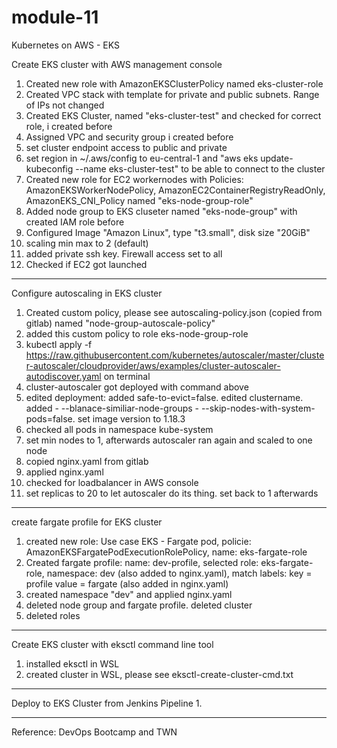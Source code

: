 # module-11
Kubernetes on AWS - EKS

Create EKS cluster with AWS management console
1. Created new role with AmazonEKSClusterPolicy named eks-cluster-role
2. Created VPC stack with template for private and public subnets. Range of IPs not changed
3. Created EKS Cluster, named "eks-cluster-test" and checked for correct role, i created before
4. Assigned VPC and security group i created before
5. set cluster endpoint access to public and private
6. set region in ~/.aws/config to eu-central-1 and "aws eks update-kubeconfig --name eks-cluster-test" to be able to connect to the cluster
7. Created new role for EC2 workernodes with Policies: AmazonEKSWorkerNodePolicy, AmazonEC2ContainerRegistryReadOnly, AmazonEKS_CNI_Policy named "eks-node-group-role"
8. Added node group to EKS cluseter named "eks-node-group" with created IAM role before
9. Configured Image "Amazon Linux", type "t3.small", disk size "20GiB"
10. scaling min max to 2 (default)
11. added private ssh key. Firewall access set to all
12. Checked if EC2 got launched

--------------------------------------------------

Configure autoscaling in EKS cluster
1. Created custom policy, please see autoscaling-policy.json (copied from gitlab) named "node-group-autoscale-policy"
2. added this custom policy to role eks-node-group-role
3. kubectl apply -f https://raw.githubusercontent.com/kubernetes/autoscaler/master/cluster-autoscaler/cloudprovider/aws/examples/cluster-autoscaler-autodiscover.yaml on terminal
4. cluster-autoscaler got deployed with command above
5. edited deployment: added safe-to-evict=false. edited clustername. added - --blanace-similiar-node-groups - --skip-nodes-with-system-pods=false. set image version to 1.18.3
6. checked all pods in namespace kube-system
7. set min nodes to 1, afterwards autoscaler ran again and scaled to one node
8. copied nginx.yaml from gitlab
9. applied nginx.yaml
10. checked for loadbalancer in AWS console
11. set replicas to 20 to let autoscaler do its thing. set back to 1 afterwards

--------------------------------------------------

create fargate profile for EKS cluster
1. created new role: Use case EKS - Fargate pod, policie: AmazonEKSFargatePodExecutionRolePolicy, name: eks-fargate-role
2. Created fargate profile: name: dev-profile, selected role: eks-fargate-role, namespace: dev (also added to nginx.yaml), match labels: key = profile value = fargate (also added in nginx.yaml)
3. created namespace "dev" and applied nginx.yaml 
4. deleted node group and fargate profile. deleted cluster
5. deleted roles

--------------------------------------------------

Create EKS cluster with eksctl command line tool
1. installed eksctl in WSL
2. created cluster in WSL, please see eksctl-create-cluster-cmd.txt

--------------------------------------------------

Deploy to EKS Cluster from Jenkins Pipeline
1. 

--------------------------------------------------

Reference: DevOps Bootcamp and TWN